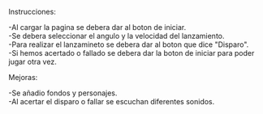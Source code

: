 Instrucciones:<br>

-Al cargar la pagina se debera dar al boton de iniciar. <br>
-Se debera seleccionar el angulo y la velocidad del lanzamiento.<br>
-Para realizar el lanzamineto se debera dar al boton que dice "Disparo".<br>
-Si hemos acertado o fallado se debera dar la boton de iniciar para poder jugar otra vez.<br>


Mejoras:<br>

-Se añadio fondos y personajes.<br>
-Al acertar el disparo o fallar se escuchan diferentes sonidos.<br>
